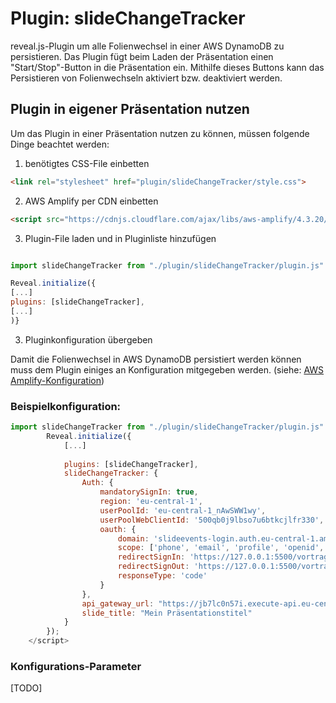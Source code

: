 # Plugin: slideChangeTracker

reveal.js-Plugin um alle Folienwechsel in einer AWS DynamoDB zu persistieren. Das Plugin fügt beim Laden der Präsentation einen "Start/Stop"-Button in die Präsentation ein. Mithilfe dieses Buttons kann das Persistieren von Folienwechseln aktiviert bzw. deaktiviert werden.



## Plugin in eigener Präsentation nutzen
Um das Plugin in einer Präsentation nutzen zu können, müssen folgende Dinge beachtet werden:

1. benötigtes CSS-File einbetten
```html
<link rel="stylesheet" href="plugin/slideChangeTracker/style.css">
```
2. AWS Amplify per CDN einbetten
```html
<script src="https://cdnjs.cloudflare.com/ajax/libs/aws-amplify/4.3.20/aws-amplify.min.js"></script>
```
3. Plugin-File laden und in Pluginliste hinzufügen
``` js

import slideChangeTracker from "./plugin/slideChangeTracker/plugin.js"

Reveal.initialize({
[...]
plugins: [slideChangeTracker],
[...]
)}
```

3. Pluginkonfiguration übergeben

Damit die Folienwechsel in AWS DynamoDB persistiert werden können muss dem Plugin einiges an Konfiguration mitgegeben werden. (siehe: [AWS Amplify-Konfiguration](https://docs.amplify.aws/lib/client-configuration/configuring-amplify-categories/q/platform/js/#scoped-configuration))

### Beispielkonfiguration:
```js
import slideChangeTracker from "./plugin/slideChangeTracker/plugin.js"
		Reveal.initialize({
			[...]
			
			plugins: [slideChangeTracker],
			slideChangeTracker: {
				Auth: {
					mandatorySignIn: true,
					region: 'eu-central-1',
					userPoolId: 'eu-central-1_nAwSWW1wy',
					userPoolWebClientId: '500qb0j9lbso7u6btkcjlfr330',
					oauth: {
						domain: 'slideevents-login.auth.eu-central-1.amazoncognito.com',
						scope: ['phone', 'email', 'profile', 'openid', 'aws.cognito.signin.user.admin'],
						redirectSignIn: 'https://127.0.0.1:5500/vortrag-mlops/iks-revealjs/revealjs/vortrag_mlops.html',
						redirectSignOut: 'https://127.0.0.1:5500/vortrag-mlops/iks-revealjs/revealjs/vortrag_mlops.html/signout',
						responseType: 'code'
					}
				},
				api_gateway_url: "https://jb7lc0n57i.execute-api.eu-central-1.amazonaws.com/slideevents",
				slide_title: "Mein Präsentationstitel"
			}
		});
	</script>
```
### Konfigurations-Parameter

[TODO]